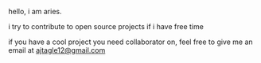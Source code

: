 hello, i am aries.

i try to contribute to open source projects if i have free time

if you have a cool project you need collaborator on, feel free to give me an email at ajtagle12@gmail.com
